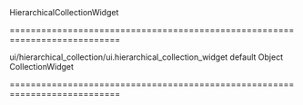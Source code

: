 <!--id-->HierarchicalCollectionWidget<!--/id-->
===========================================================================
<!--hidden--><!--/hidden-->
<!--module-->ui/hierarchical_collection/ui.hierarchical_collection_widget<!--/module-->
<!--export-->default<!--/export-->
<!--type-->Object<!--/type-->
<!--inherits-->CollectionWidget<!--/inherits-->
===========================================================================

<!--shortDescription-->

<!--/shortDescription-->

<!--fullDescription-->

<!--/fullDescription-->